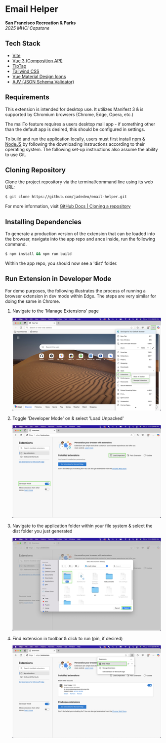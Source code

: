 # Email Helper

**San Francisco Recreation & Parks**\
_2025 MHCI Capstone_

## Tech Stack

-   [Vite](https://vite.dev/)
-   [Vue 3 (Composition API)](https://vuejs.org/)
-   [TipTap](https://tiptap.dev/product/editor)
-   [Tailwind CSS](https://tailwindcss.com/)
-   [Vue Material Design Icons](https://www.npmjs.com/package/vue-material-design-icons)
-   [AJV (JSON Schema Validator)](https://ajv.js.org/)

## Requirements

This extension is intended for desktop use. It utilizes Manifest 3 & is supported by Chromium browsers (Chrome, Edge, Opera, etc.)

The mailTo feature requires a users desktop mail app - if something other than the default app is desired, this should be configured in settings.

To build and run the application locally, users must first install [npm & NodeJS](https://docs.npmjs.com/downloading-and-installing-node-js-and-npm) by following the downloading instructions according to their operating system. The following set-up instructions also assume the ability to use Git.

## Cloning Repository

Clone the project repository via the terminal/command line using its web URL:

```bash
$ git clone https://github.com/jadedeo/email-helper.git
```

For more information, visit [GitHub Docs | Cloning a repository](https://docs.github.com/en/repositories/creating-and-managing-repositories/cloning-a-repository)

## Installing Dependencies

To generate a production version of the extension that can be loaded into the browser, navigate into the app repo and ance inside, run the following command.

```bash
$ npm install && npm run build
```

Within the app repo, you should now see a 'dist' folder.

## Run Extension in Developer Mode

For demo purposes, the following illustrates the process of running a browser extension in dev mode within Edge. The steps are very similar for doing the same in Chrome.

1. Navigate to the 'Manage Extensions' page

    ![Manage Extensions](/public/readmeImages/manageExtensions.png)

2. Toggle 'Developer Mode' on & select 'Load Unpacked'

    ![Dev Mode & Load Unpacked](/public/readmeImages/loadUnpacked.png)

3. Navigate to the application folder within your file system & select the dist folder you just generated

    ![Select dist](/public/readmeImages/selectDist.png)

4. Find extension in toolbar & click to run (pin, if desired)

    ![Launch Extension](/public/readmeImages/launchExtension.png)
